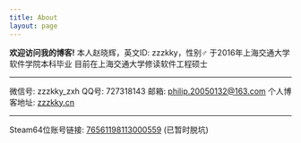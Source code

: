 ```yaml
---
title: About
layout: page
---
```

**欢迎访问我的博客!**
本人赵晓辉，英文ID: zzzkky，性别♂
于2016年上海交通大学软件学院本科毕业
目前在上海交通大学修读软件工程硕士
***
微信号: zzzkky_zxh
QQ号: 727318143
邮箱: philip.20050132@163.com
个人博客地址: [zzzkky.cn](http://zzzkky.cn)
***
Steam64位账号链接: [76561198113000559](http://steamcommunity.com/profiles/76561198113000559) (已暂时脱坑)
